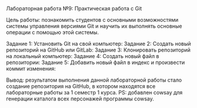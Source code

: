 Лабораторная работа №9:  Практическая работа с Git

Цель работы: познакомить студентов с основными возможностями системы управления версиями Git и научить их выполнять основные операции с помощью этой системы.

Задание 1:  Установить Git на свой компьютер:
Задание 2:  Создать новый репозиторий на GitHub или GitLab:
Задание 3:  Клонировать репозиторий на локальный компьютер:
Задание 4:  Создать новый файл в репозитории:
Задание 5:  Добавить новый файл в индекс и произвести коммит изменения:

Вывод: результатом выполнения данной лабораторной работы стало создание репозитория на GitHub, в котором находятся все лабораторные работы за 1 семестр 1 курса.
PS: добавлен cowsay для генерации каталога всех персонажей программы cowsay.
